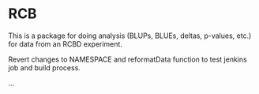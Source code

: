 # RCB

This is a package for doing analysis (BLUPs, BLUEs, deltas, p-values, etc.) for data from an RCBD experiment.

Revert changes to NAMESPACE and reformatData function to test jenkins job and build process.

...
